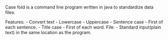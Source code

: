 Case fold is a command line program written in java to standardize data files.

Features:
    - Convert text
    - Lowercase
    - Uppercase
    - Sentence case
        - First of each sentence.
    - Title case
        - First of each word.
File:
    - Standard input(plain text) in the same location as the program.